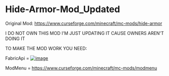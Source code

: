 # Hide-Armor-Mod_Updated

Original Mod: https://www.curseforge.com/minecraft/mc-mods/hide-armor

I DO NOT OWN THIS MOD I'M JUST UPDATING IT CAUSE OWNERS AREN'T DOING IT

TO MAKE THE MOD WORK YOU NEED:

FabricApi = [![image](https://gyazo.com/e2385eda923e2874bf4b5221323df1d0.gif)](https://www.curseforge.com/minecraft/mc-mods/fabric-api)

ModMenu = https://www.curseforge.com/minecraft/mc-mods/modmenu

